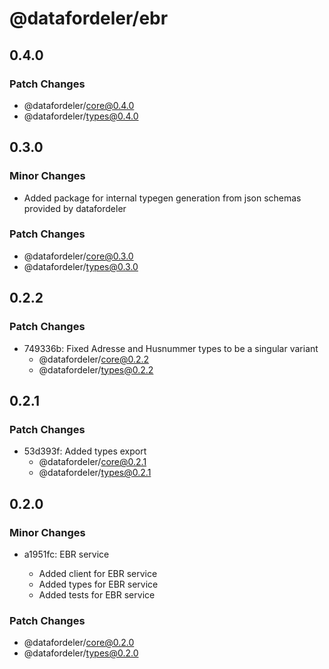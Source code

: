 # @datafordeler/ebr

## 0.4.0

### Patch Changes

- @datafordeler/core@0.4.0
- @datafordeler/types@0.4.0

## 0.3.0

### Minor Changes

- Added package for internal typegen generation from json schemas provided by datafordeler

### Patch Changes

- @datafordeler/core@0.3.0
- @datafordeler/types@0.3.0

## 0.2.2

### Patch Changes

- 749336b: Fixed Adresse and Husnummer types to be a singular variant
  - @datafordeler/core@0.2.2
  - @datafordeler/types@0.2.2

## 0.2.1

### Patch Changes

- 53d393f: Added types export
  - @datafordeler/core@0.2.1
  - @datafordeler/types@0.2.1

## 0.2.0

### Minor Changes

- a1951fc: EBR service

  - Added client for EBR service
  - Added types for EBR service
  - Added tests for EBR service

### Patch Changes

- @datafordeler/core@0.2.0
- @datafordeler/types@0.2.0
